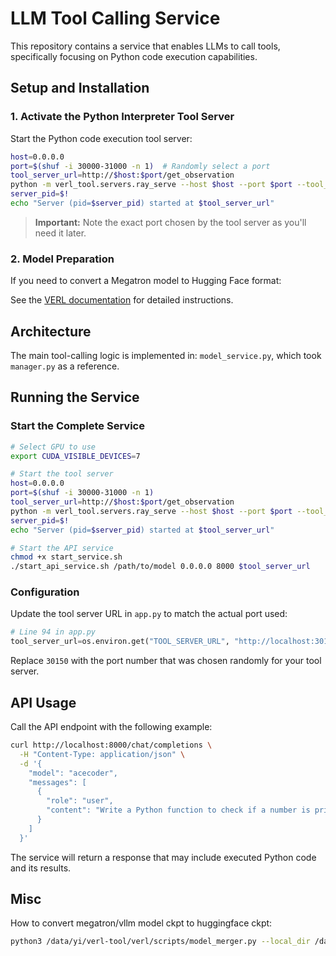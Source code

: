 # LLM Tool Calling Service

This repository contains a service that enables LLMs to call tools, specifically focusing on Python code execution capabilities.

## Setup and Installation

### 1. Activate the Python Interpreter Tool Server

Start the Python code execution tool server:

```bash
host=0.0.0.0
port=$(shuf -i 30000-31000 -n 1)  # Randomly select a port
tool_server_url=http://$host:$port/get_observation
python -m verl_tool.servers.ray_serve --host $host --port $port --tool_type "python_code" &
server_pid=$!
echo "Server (pid=$server_pid) started at $tool_server_url"
```

> **Important:** Note the exact port chosen by the tool server as you'll need it later.

### 2. Model Preparation

If you need to convert a Megatron model to Hugging Face format:

See the [VERL documentation](https://verl.readthedocs.io/en/latest/advance/checkpoint.html#convert-fsdp-and-megatron-checkpoints-to-huggingface-format-model) for detailed instructions.

## Architecture

The main tool-calling logic is implemented in: `model_service.py`, which took `manager.py` as a reference.

## Running the Service

### Start the Complete Service

```bash
# Select GPU to use
export CUDA_VISIBLE_DEVICES=7

# Start the tool server
host=0.0.0.0
port=$(shuf -i 30000-31000 -n 1)
tool_server_url=http://$host:$port/get_observation
python -m verl_tool.servers.ray_serve --host $host --port $port --tool_type "python_code" &
server_pid=$!
echo "Server (pid=$server_pid) started at $tool_server_url"

# Start the API service
chmod +x start_service.sh
./start_api_service.sh /path/to/model 0.0.0.0 8000 $tool_server_url
```

### Configuration

Update the tool server URL in `app.py` to match the actual port used:

```python
# Line 94 in app.py
tool_server_url=os.environ.get("TOOL_SERVER_URL", "http://localhost:30150/get_observation")
```

Replace `30150` with the port number that was chosen randomly for your tool server.

## API Usage

Call the API endpoint with the following example:

```bash
curl http://localhost:8000/chat/completions \
  -H "Content-Type: application/json" \
  -d '{
    "model": "acecoder",
    "messages": [
      {
        "role": "user",
        "content": "Write a Python function to check if a number is prime."
      }
    ]
  }'
```

The service will return a response that may include executed Python code and its results.

## Misc

How to convert megatron/vllm model ckpt to huggingface ckpt:

~~~bash
python3 /data/yi/verl-tool/verl/scripts/model_merger.py --local_dir /data/yi/verl-tool/checkpoints/acecoder/qwen_qwen2.5-7b-instruct-grpo-n8-b4-t0.9/global_step_560/actor
~~~